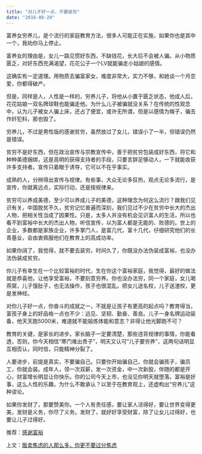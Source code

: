 ```yaml
---
title: "对儿子好一点，不要装穷"
date: "2018-08-20"
---
```


富养女穷养儿，是个流行的家庭教育方法，很多人可能正在实施，如果你也是其中一个，我劝你马上停止。

富养女的理由是，女儿一路见惯好东西，不缺钱花，长大后不会被人骗。从小物质匮乏，对好东西充满渴望，花花公子一个LV就能骗走小姑娘的感情。

这确实有一定道理。用物质去骗富家女，难度非常大，实力不够，和她谈一个月恋爱，你都得破产。

但是，同样是人，人性是一样的，穷养儿子，将他从小置于匮乏状态，他成人后，花花姑娘一双名牌球鞋也能骗走他。为什么儿子被骗就没关系？在传统的性观念中，认为儿子被女人骗上床，还占了便宜，或许无所谓，但是以感情为幌子，骗去作奸犯科，那也毁了。

穷养儿，不过是男性版的感谢贫穷，虽然放过了女儿，错误小了一半，但错误仍然是错误。

贫穷不是好东西，但在政治宣传与宗教宣传中，善于把贫穷包装成好东西，将它和种种美德捆绑，这是高明的获得支持者的手段，只要言辞足够动人，一下就能收获许多支持者。宣传只着眼于诱导，它可以不在乎事实。

成熟的人，分辨得出宣传与规律。有些事，大众无论多狂热，观点无论多流行，是宣传，你就离远点，实际行动，还是按规律来。

贫穷可以养成美德，至少可以养成儿子的美德，这种理念为何这么流行？跟我们见识有关，中国脱贫不久，贫穷记忆普遍而深刻，我们见过不少在贫穷中长大的杰出人物，把相关性当成了因果性。只是，太多人并没有机会见识富人的生活，所以也看不到富裕中长大的杰出人物，听信宣传，以为富人都是无能的、败德的。世上的企业，多数都是家族企业，许多掌门人，是富几代，富十几代，仔细研究他们的长青基业，会由衷佩服他们在教育上的高成功率。

如果你阔了，我觉得，就不要去装穷。时间久了，你既没办法伪装成富裕，也没办法伪装成贫穷。

你儿子有幸生在一个比较富裕的时代，生在你这个富裕家庭，我觉得，最好的做法就是恭喜他，让他享受富裕，不要刻意穷养。你也没办法穷，同一个家庭，女儿喝燕窝，儿子饿肚子，也无法操作，孩子也很混乱。把女儿送名校，儿子送渣校，更是发神经。

对你儿子好一点，你奋斗的成就之一，不就是让孩子有更高的起点吗？教育得当，富孩子身上的好品格一点也不少：远见、坚韧、勤奋、善良。儿子一身名牌运动装备，他天天跑5000米，难道就不能锻炼体能和意志？非得让他光脚跑不可？

教育的关键，是家长的进步。家长脑子一定要清楚，那些违背规律的事情，你能看透，否则，你今天相信“寒门难出贵子”，明天又认可“儿子要穷养”，这两句话明显互相否认，同时信，只能精神分裂了。

人要进步，前提是真实，不要骗自己。只要你开始骗自己，你就会骗孩子，骗员工，你就会装。成年人，领一次双薪，发一次资金，中一次新股，伴随的都是开心，财富增长明显让你快乐。你的公司今天上市，也没见你明天就堕落。富裕是好事，这么人性的乐趣，为什么不敢承认？以至于在教育观上，还虚构出“穷养儿”这种谬论。

如果你发财了，那要赞美你。一个人有责任感，要让家人活得好，要让世界变得更美，发财是义务，你尽了义务。发财了，就好好享受财富，除了让女儿过得好，也要让儿子过得好。

推荐：[感谢富裕](http://mp.weixin.qq.com/s?__biz=MjM5NDU0Mjk2MQ==&mid=2651629784&idx=1&sn=d578e0289f260922625669d505b11c26&chksm=bd7e2cc68a09a5d0a4f39c6db34e87a856916852bf5de526c351eab1d972e0102093ab97651c&scene=21#wechat_redirect)

上文：[贩卖焦虑的人那么多，你更不要过分焦虑](http://mp.weixin.qq.com/s?__biz=MjM5NDU0Mjk2MQ==&mid=2651630207&idx=1&sn=5c00609d36ef842da979beb363d44649&chksm=bd7e2e618a09a777afcbd73968e5097bd65ad62d87832a99b914fea54a778f7bed01e8c0d748&scene=21#wechat_redirect)
